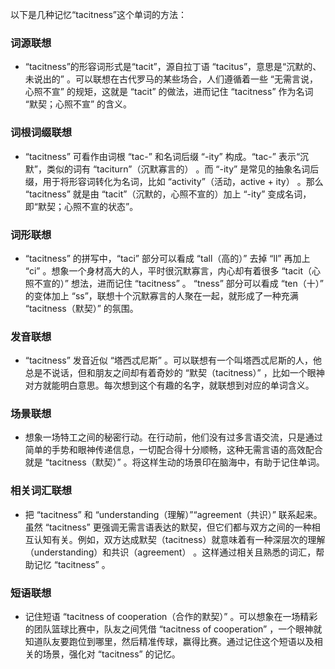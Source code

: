 以下是几种记忆“tacitness”这个单词的方法：

### 词源联想
 - “tacitness”的形容词形式是“tacit”，源自拉丁语 “tacitus”，意思是“沉默的、未说出的” 。可以联想在古代罗马的某些场合，人们遵循着一些 “无需言说，心照不宣” 的规矩，这就是 “tacit” 的做法，进而记住 “tacitness” 作为名词 “默契；心照不宣” 的含义。 

### 词根词缀联想
 - “tacitness” 可看作由词根 “tac-” 和名词后缀 “-ity” 构成。“tac-” 表示“沉默”，类似的词有 “taciturn”（沉默寡言的） 。而 “-ity” 是常见的抽象名词后缀，用于将形容词转化为名词，比如 “activity”（活动，active + ity） 。那么 “tacitness” 就是由 “tacit”（沉默的，心照不宣的）加上 “-ity” 变成名词，即“默契；心照不宣的状态”。

### 词形联想
 - “tacitness” 的拼写中，“taci” 部分可以看成 “tall（高的）” 去掉 “ll” 再加上 “ci” 。想象一个身材高大的人，平时很沉默寡言，内心却有着很多 “tacit（心照不宣的）” 想法，进而记住 “tacitness” 。 “tness” 部分可以看成 “ten（十）” 的变体加上 “ss”，联想十个沉默寡言的人聚在一起，就形成了一种充满 “tacitness（默契）” 的氛围。

### 发音联想
 - “tacitness” 发音近似 “塔西忒尼斯” 。可以联想有一个叫塔西忒尼斯的人，他总是不说话，但和朋友之间却有着奇妙的 “默契（tacitness）” ，比如一个眼神对方就能明白意思。每次想到这个有趣的名字，就联想到对应的单词含义。

### 场景联想
 - 想象一场特工之间的秘密行动。在行动前，他们没有过多言语交流，只是通过简单的手势和眼神传递信息，一切配合得十分顺畅，这种无需言语的高效配合就是 “tacitness（默契）” 。将这样生动的场景印在脑海中，有助于记住单词。 

### 相关词汇联想
 - 把 “tacitness” 和 “understanding（理解）”“agreement（共识）” 联系起来。虽然 “tacitness” 更强调无需言语表达的默契，但它们都与双方之间的一种相互认知有关。例如，双方达成默契（tacitness）就意味着有一种深层次的理解（understanding）和共识（agreement） 。这样通过相关且熟悉的词汇，帮助记忆 “tacitness” 。 

### 短语联想
 - 记住短语 “tacitness of cooperation（合作的默契）” 。可以想象在一场精彩的团队篮球比赛中，队友之间凭借 “tacitness of cooperation” ，一个眼神就知道队友要跑位到哪里，然后精准传球，赢得比赛。通过记住这个短语以及相关的场景，强化对 “tacitness” 的记忆。 